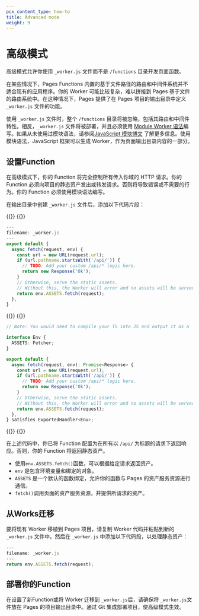 ```yaml
---
pcx_content_type: how-to
title: Advanced mode
weight: 9
---
```


# 高级模式

高级模式允许你使用 `_worker.js` 文件而不是 `/functions` 目录开发页面函数。

在某些情况下，Pages Functions 内置的基于文件路径的路由和中间件系统并不适合现有的应用程序。你的 Worker 可能比较复杂，难以拼接到 Pages 基于文件的路由系统中。在这种情况下，Pages 提供了在 Pages 项目的输出目录中定义 `_worker.js` 文件的功能。

使用 `_worker.js` 文件时，整个 `/functions` 目录将被忽略，包括其路由和中间件特性。相反，`_worker.js` 文件将被部署，并且必须使用 [Module Worker 语法](/workers/runtime-apis/handlers/fetch/)编写。如果从未使用过模块语法，请参阅[JavaScript 模块博文](https://blog.cloudflare.com/workers-javascript-modules/) 了解更多信息。使用模块语法，JavaScript 框架可以生成 Worker，作为页面输出目录内容的一部分。

## 设置Function

在高级模式下，你的 Function 将完全控制所有传入你域的 HTTP 请求。你的 Function 必须向项目的静态资产发出或转发请求。否则将导致错误或不需要的行为。你的 Function 必须使用模块语法编写。

在输出目录中创建 `_worker.js` 文件后，添加以下代码片段：

{{<tabs labels="js | ts">}}
{{<tab label="js" default="true">}}
```js
---
filename: _worker.js
---
export default {
  async fetch(request, env) {
    const url = new URL(request.url);
    if (url.pathname.startsWith('/api/')) {
      // TODO: Add your custom /api/* logic here.
      return new Response('Ok');
    }
    // Otherwise, serve the static assets.
    // Without this, the Worker will error and no assets will be served.
    return env.ASSETS.fetch(request);
  },
}
```

{{</tab>}}
{{<tab label="ts">}}
```ts
// Note: You would need to compile your TS into JS and output it as a `_worker.js` file. We do not read `_worker.ts`

interface Env {
  ASSETS: Fetcher;
}

export default {
  async fetch(request, env): Promise<Response> {
    const url = new URL(request.url);
    if (url.pathname.startsWith('/api/')) {
      // TODO: Add your custom /api/* logic here.
      return new Response('Ok');
    }
    // Otherwise, serve the static assets.
    // Without this, the Worker will error and no assets will be served.
    return env.ASSETS.fetch(request);
  },
} satisfies ExportedHandler<Env>;
```

{{</tab>}}
{{</tabs>}}

在上述代码中，你已将 Function 配置为在所有以 `/api/` 为标题的请求下返回响应。否则，你的 Function 将返回静态资产。

* 使用`env.ASSETS.fetch()`函数，可以根据给定请求返回资产。
* `env` 是包含环境变量和绑定的对象。
* `ASSETS` 是一个默认的函数绑定，允许你的函数与 Pages 的资产服务资源进行通信。
* `fetch()`调用页面的资产服务资源，并提供所请求的资产。

## 从Works迁移

要将现有 Worker 移植到 Pages 项目，请复制 Worker 代码并粘贴到新的 `_worker.js` 文件中。然后在 `_worker.js` 中添加以下代码段，以处理静态资产：

```ts
---
filename: _worker.js
---
return env.ASSETS.fetch(request);
```

## 部署你的Function

在设置了新Function或将 Worker 迁移到 `_worker.js`后，请确保将 `_worker.js`文件放在 Pages 的项目输出目录中。通过 Git 集成部署项目，使高级模式生效。